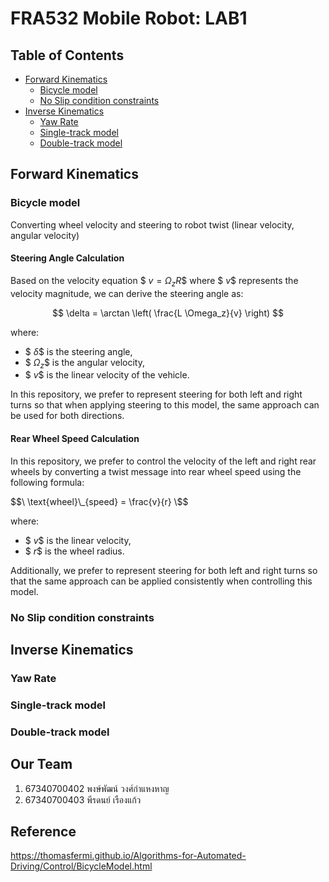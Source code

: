 # FRA532 Mobile Robot: LAB1
## Table of Contents
- [Forward Kinematics](#forward-kinematics)
  - [Bicycle model](#bicycle-model)
  - [No Slip condition constraints](#no-slip-condition-constraints)
- [Inverse Kinematics](#inverse-kinematics)
  - [Yaw Rate](#yaw-rate)
  - [Single-track model](#single-track-model)
  - [Double-track model](#double-track-model)

## Forward Kinematics

### Bicycle model
Converting wheel velocity and steering to robot twist (linear velocity, angular velocity)

#### Steering Angle Calculation

Based on the velocity equation $$\ v = \Omega_z R \$$ where $$\ v \$$ represents the velocity magnitude, we can derive the steering angle as:

$$
\delta = \arctan \left( \frac{L \Omega_z}{v} \right)
$$

where:
- $$\ \delta \$$ is the steering angle,
- $$\ \Omega_z \$$ is the angular velocity,
- $$\ v \$$ is the linear velocity of the vehicle.

In this repository, we prefer to represent steering for both left and right turns so that when applying steering to this model, the same approach can be used for both directions.

#### Rear Wheel Speed Calculation

In this repository, we prefer to control the velocity of the left and right rear wheels by converting a twist message into rear wheel speed using the following formula:

$$\
\text{wheel}\_{speed} = \frac{v}{r}
\$$

where:
- $$\ v \$$ is the linear velocity,
- $$\ r \$$ is the wheel radius.

Additionally, we prefer to represent steering for both left and right turns so that the same approach can be applied consistently when controlling this model.

### No Slip condition constraints

## Inverse Kinematics

### Yaw Rate

### Single-track model

### Double-track model

## Our Team

1. 67340700402 พงษ์พัฒน์ วงศ์กำแหงหาญ
2. 67340700403 พีรดนย์ เรืองแก้ว

## Reference
https://thomasfermi.github.io/Algorithms-for-Automated-Driving/Control/BicycleModel.html
